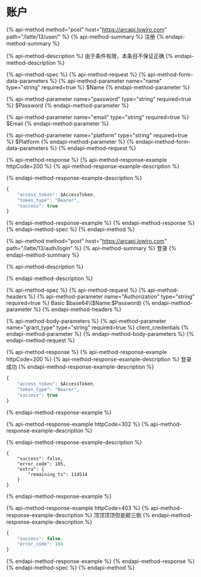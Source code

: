 # 账户

{% api-method method="post" host="https://arcapi.lowiro.com" path="/latte/13/user/" %}
{% api-method-summary %}
注册
{% endapi-method-summary %}

{% api-method-description %}
​由于条件有限，本条目不保证正确
{% endapi-method-description %}

{% api-method-spec %}
{% api-method-request %}
{% api-method-form-data-parameters %}
{% api-method-parameter name="name" type="string" required=true %}
$Name
{% endapi-method-parameter %}

{% api-method-parameter name="password" type="string" required=true %}
$Password
{% endapi-method-parameter %}

{% api-method-parameter name="email" type="string" required=true %}
$Email
{% endapi-method-parameter %}

{% api-method-parameter name="platform" type="string" required=true %}
$Platform
{% endapi-method-parameter %}
{% endapi-method-form-data-parameters %}
{% endapi-method-request %}

{% api-method-response %}
{% api-method-response-example httpCode=200 %}
{% api-method-response-example-description %}

{% endapi-method-response-example-description %}

```javascript
{
    "access_token": $AccessToken,
    "token_type": "Bearer",
    "success": true
}
```
{% endapi-method-response-example %}
{% endapi-method-response %}
{% endapi-method-spec %}
{% endapi-method %}

{% api-method method="post" host="https://arcapi.lowiro.com" path="/latte/13/auth/login" %}
{% api-method-summary %}
登录
{% endapi-method-summary %}

{% api-method-description %}

{% endapi-method-description %}

{% api-method-spec %}
{% api-method-request %}
{% api-method-headers %}
{% api-method-parameter name="Authorization" type="string" required=true %}
Basic $base64\($Name:$Password\)
{% endapi-method-parameter %}
{% endapi-method-headers %}

{% api-method-body-parameters %}
{% api-method-parameter name="grant\_type" type="string" required=true %}
client\_credentials
{% endapi-method-parameter %}
{% endapi-method-body-parameters %}
{% endapi-method-request %}

{% api-method-response %}
{% api-method-response-example httpCode=200 %}
{% api-method-response-example-description %}
登录成功
{% endapi-method-response-example-description %}

```javascript
{
    "access_token": $AccessToken,
    "token_type": "Bearer",
    "success": true
}
```
{% endapi-method-response-example %}

{% api-method-response-example httpCode=302 %}
{% api-method-response-example-description %}

{% endapi-method-response-example-description %}

```
{
    "success": false,
    "error_code": 105,
    "extra": {
        "remaining_ts": 114514
    }
}
```
{% endapi-method-response-example %}

{% api-method-response-example httpCode=403 %}
{% api-method-response-example-description %}
顶顶顶顶但是颠三倒
{% endapi-method-response-example-description %}

```javascript
{
    "success": false,
    "error_code": 104
}
```
{% endapi-method-response-example %}
{% endapi-method-response %}
{% endapi-method-spec %}
{% endapi-method %}

